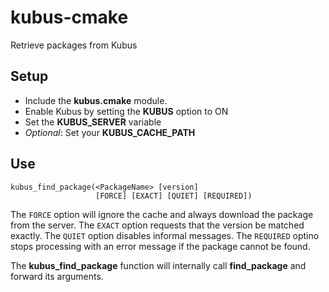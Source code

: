 # kubus-cmake
Retrieve packages from Kubus


## Setup
* Include the __kubus.cmake__ module.
* Enable Kubus by setting the __KUBUS__ option to ON
* Set the __KUBUS_SERVER__ variable
* _Optional_: Set your __KUBUS_CACHE_PATH__


## Use
```
kubus_find_package(<PackageName> [version] 
                   [FORCE] [EXACT] [QUIET] [REQUIRED])
```

The ```FORCE``` option will ignore the cache and always download the package from the server.
The ```EXACT``` option requests that the version be matched exactly.
The ```QUIET``` option disables informal messages.
The ```REQUIRED``` optino stops processing with an error message if the package cannot be found.

The __kubus_find_package__ function will internally call __find_package__ and forward its arguments.

